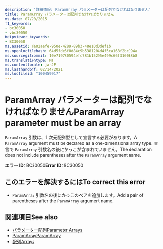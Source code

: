 ```yaml
---
description: '詳細情報: ParamArray パラメーターは配列でなければなりません'
title: ParamArray パラメーターは配列でなければなりません
ms.date: 07/20/2015
f1_keywords:
- bc30050
- vbc30050
helpviewer_keywords:
- BC30050
ms.assetid: da02aefe-950e-4289-89b3-48e10d0def1b
ms.openlocfilehash: 64d5fde6f0d84c9b5381204d4f5ca168f2bc194a
ms.sourcegitcommit: 10e719780594efc781b15295e499c66f316068b8
ms.translationtype: MT
ms.contentlocale: ja-JP
ms.lasthandoff: 02/14/2021
ms.locfileid: "100459917"
---
```

# <a name="paramarray-parameter-must-be-an-array"></a><span data-ttu-id="59267-103">ParamArray パラメーターは配列でなければなりません</span><span class="sxs-lookup"><span data-stu-id="59267-103">ParamArray parameter must be an array</span></span>

<span data-ttu-id="59267-104">`ParamArray` 引数は、1 次元配列型として宣言する必要があります。</span><span class="sxs-lookup"><span data-stu-id="59267-104">A `ParamArray` argument must be declared as a one-dimensional array type.</span></span> <span data-ttu-id="59267-105">宣言で `ParamArray` 引数名の後にかっこが含まれていません。</span><span class="sxs-lookup"><span data-stu-id="59267-105">The declaration does not include parentheses after the `ParamArray` argument name.</span></span>  
  
 <span data-ttu-id="59267-106">**エラー ID:** BC30050</span><span class="sxs-lookup"><span data-stu-id="59267-106">**Error ID:** BC30050</span></span>  
  
## <a name="to-correct-this-error"></a><span data-ttu-id="59267-107">このエラーを解決するには</span><span class="sxs-lookup"><span data-stu-id="59267-107">To correct this error</span></span>  
  
- <span data-ttu-id="59267-108">`ParamArray` 引数名の後にかっこのペアを追加します。</span><span class="sxs-lookup"><span data-stu-id="59267-108">Add a pair of parentheses after the `ParamArray` argument name.</span></span>  
  
## <a name="see-also"></a><span data-ttu-id="59267-109">関連項目</span><span class="sxs-lookup"><span data-stu-id="59267-109">See also</span></span>

- [<span data-ttu-id="59267-110">パラメーター配列</span><span class="sxs-lookup"><span data-stu-id="59267-110">Parameter Arrays</span></span>](../programming-guide/language-features/procedures/parameter-arrays.md)
- [<span data-ttu-id="59267-111">ParamArray</span><span class="sxs-lookup"><span data-stu-id="59267-111">ParamArray</span></span>](../language-reference/modifiers/paramarray.md)
- [<span data-ttu-id="59267-112">配列</span><span class="sxs-lookup"><span data-stu-id="59267-112">Arrays</span></span>](../programming-guide/language-features/arrays/index.md)
